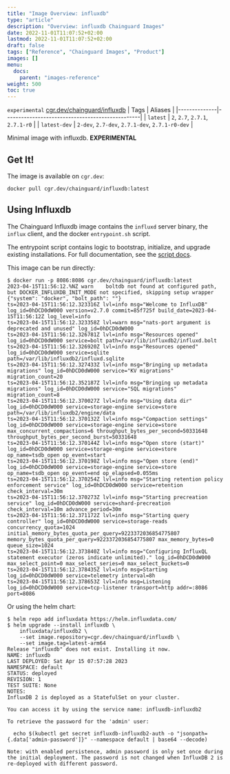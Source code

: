 ```yaml
---
title: "Image Overview: influxdb"
type: "article"
description: "Overview: influxdb Chainguard Images"
date: 2022-11-01T11:07:52+02:00
lastmod: 2022-11-01T11:07:52+02:00
draft: false
tags: ["Reference", "Chainguard Images", "Product"]
images: []
menu:
  docs:
    parent: "images-reference"
weight: 500
toc: true
---
```


`experimental` [cgr.dev/chainguard/influxdb](https://github.com/chainguard-images/images/tree/main/images/influxdb)
| Tags         | Aliases                                         |
|--------------|-------------------------------------------------|
| `latest`     | `2`, `2.7`, `2.7.1`, `2.7.1-r0`                 |
| `latest-dev` | `2-dev`, `2.7-dev`, `2.7.1-dev`, `2.7.1-r0-dev` |



Minimal image with influxdb. **EXPERIMENTAL**

## Get It!

The image is available on `cgr.dev`:

```
docker pull cgr.dev/chainguard/influxdb:latest
```

## Using Influxdb

The Chainguard Influxdb image contains the `influxd` server binary, the `influx` client, and the docker `entrypoint.sh` script.

The entrypoint script contains logic to bootstrap, initialize, and upgrade existing installations.
For full documentation, see the [script docs](https://hub.docker.com/_/influxdb).

This image can be run directly:

```shell
$ docker run -p 8086:8086 cgr.dev/chainguard/influxdb:latest
2023-04-15T11:56:12.%NZ warn    boltdb not found at configured path, but DOCKER_INFLUXDB_INIT_MODE not specified, skipping setup wrapper        {"system": "docker", "bolt_path": ""}
ts=2023-04-15T11:56:12.323316Z lvl=info msg="Welcome to InfluxDB" log_id=0hDCD0dW000 version=v2.7.0 commit=85f725f build_date=2023-04-15T11:56:12Z log_level=info
ts=2023-04-15T11:56:12.323358Z lvl=warn msg="nats-port argument is deprecated and unused" log_id=0hDCD0dW000
ts=2023-04-15T11:56:12.326781Z lvl=info msg="Resources opened" log_id=0hDCD0dW000 service=bolt path=/var/lib/influxdb2/influxd.bolt
ts=2023-04-15T11:56:12.326920Z lvl=info msg="Resources opened" log_id=0hDCD0dW000 service=sqlite path=/var/lib/influxdb2/influxd.sqlite
ts=2023-04-15T11:56:12.327433Z lvl=info msg="Bringing up metadata migrations" log_id=0hDCD0dW000 service="KV migrations" migration_count=20
ts=2023-04-15T11:56:12.352187Z lvl=info msg="Bringing up metadata migrations" log_id=0hDCD0dW000 service="SQL migrations" migration_count=8
ts=2023-04-15T11:56:12.370027Z lvl=info msg="Using data dir" log_id=0hDCD0dW000 service=storage-engine service=store path=/var/lib/influxdb2/engine/data
ts=2023-04-15T11:56:12.370132Z lvl=info msg="Compaction settings" log_id=0hDCD0dW000 service=storage-engine service=store max_concurrent_compactions=6 throughput_bytes_per_second=50331648 throughput_bytes_per_second_burst=50331648
ts=2023-04-15T11:56:12.370144Z lvl=info msg="Open store (start)" log_id=0hDCD0dW000 service=storage-engine service=store op_name=tsdb_open op_event=start
ts=2023-04-15T11:56:12.370198Z lvl=info msg="Open store (end)" log_id=0hDCD0dW000 service=storage-engine service=store op_name=tsdb_open op_event=end op_elapsed=0.055ms
ts=2023-04-15T11:56:12.370254Z lvl=info msg="Starting retention policy enforcement service" log_id=0hDCD0dW000 service=retention check_interval=30m
ts=2023-04-15T11:56:12.370273Z lvl=info msg="Starting precreation service" log_id=0hDCD0dW000 service=shard-precreation check_interval=10m advance_period=30m
ts=2023-04-15T11:56:12.371172Z lvl=info msg="Starting query controller" log_id=0hDCD0dW000 service=storage-reads concurrency_quota=1024 initial_memory_bytes_quota_per_query=9223372036854775807 memory_bytes_quota_per_query=9223372036854775807 max_memory_bytes=0 queue_size=1024
ts=2023-04-15T11:56:12.373840Z lvl=info msg="Configuring InfluxQL statement executor (zeros indicate unlimited)." log_id=0hDCD0dW000 max_select_point=0 max_select_series=0 max_select_buckets=0
ts=2023-04-15T11:56:12.378435Z lvl=info msg=Starting log_id=0hDCD0dW000 service=telemetry interval=8h
ts=2023-04-15T11:56:12.378653Z lvl=info msg=Listening log_id=0hDCD0dW000 service=tcp-listener transport=http addr=:8086 port=8086
```

Or using the helm chart:

```shell
$ helm repo add influxdata https://helm.influxdata.com/
$ helm upgrade --install influxdb \
    influxdata/influxdb2 \
    --set image.repository=cgr.dev/chainguard/influxdb \
    --set image.tag=latest-arm64
Release "influxdb" does not exist. Installing it now.
NAME: influxdb
LAST DEPLOYED: Sat Apr 15 07:57:28 2023
NAMESPACE: default
STATUS: deployed
REVISION: 1
TEST SUITE: None
NOTES:
InfluxDB 2 is deployed as a StatefulSet on your cluster.

You can access it by using the service name: influxdb-influxdb2

To retrieve the password for the 'admin' user:

  echo $(kubectl get secret influxdb-influxdb2-auth -o "jsonpath={.data['admin-password']}" --namespace default | base64 --decode)

Note: with enabled persistence, admin password is only set once during the initial deployment. The password is not changed when InfluxDB 2 is re-deployed with different password.
```

